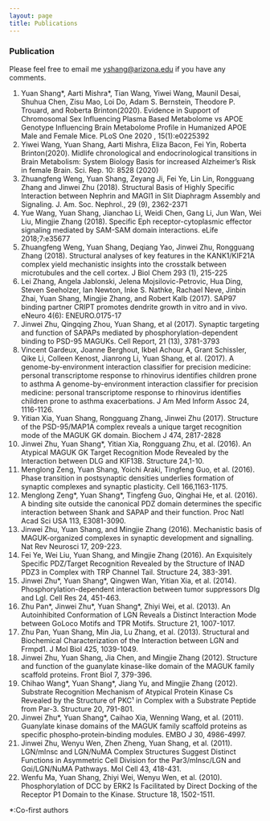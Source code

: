 ```yaml
---
layout: page
title: Publications
---
```


### Publication

Please feel free to email me <yshang@arizona.edu> if you have any comments. 

1.	Yuan Shang*, Aarti Mishra*, Tian Wang, Yiwei Wang, Maunil Desai, Shuhua Chen, Zisu Mao, Loi Do, Adam S. Bernstein, Theodore P. Trouard, and Roberta Brinton(2020). Evidence in Support of Chromosomal Sex Influencing Plasma Based Metabolome vs APOE Genotype Influencing Brain Metabolome Profile in Humanized APOE Male and Female Mice. PLoS One 2020 , 15(1):e0225392
2.	Yiwei Wang, Yuan Shang, Aarti Mishra, Eliza Bacon, Fei Yin, Roberta Brinton(2020). Midlife chronological and endocrinological transitions in Brain Metabolism: System Biology Basis for increased Alzheimer’s Risk in female Brain. Sci. Rep. 10: 8528 (2020)
3.	Zhuangfeng Weng, Yuan Shang, Zeyang Ji, Fei Ye, Lin Lin, Rongguang Zhang and Jinwei Zhu (2018). Structural Basis of Highly Specific Interaction between Nephrin and MAGI1 in Slit Diaphragm Assembly and Signaling. J. Am. Soc. Nephrol., 29 (9), 2362-2371 
4.	Yue Wang, Yuan Shang, Jianchao Li, Weidi Chen, Gang Li, Jun Wan, Wei Liu, Mingjie Zhang (2018). Specific Eph receptor-cytoplasmic effector signaling mediated by SAM-SAM domain interactions. eLife 2018;7:e35677
5.	Zhuangfeng Weng, Yuan Shang, Deqiang Yao, Jinwei Zhu, Rongguang Zhang (2018). Structural analyses of key features in the KANK1/KIF21A complex yield mechanistic insights into the crosstalk between microtubules and the cell cortex. J Biol Chem 293 (1), 215-225 
6.	Lei Zhang, Angela Jablonski, Jelena Mojsilovic-Petrovic, Hua Ding, Steven Seeholzer, Ian Newton, Inke S. Nathke, Rachael Neve, Jinbin Zhai, Yuan Shang, Mingjie Zhang, and Robert Kalb (2017). SAP97 binding partner CRIPT promotes dendrite growth in vitro and in vivo. eNeuro 4(6): ENEURO.0175-17
7.	Jinwei Zhu, Qingqing Zhou, Yuan Shang, et al (2017). Synaptic targeting and function of SAPAPs mediated by phosphorylation-dependent binding to PSD-95 MAGUKs. Cell Report, 21 (13), 3781-3793
8.	Vincent Gardeux, Joanne Berghout, Ikbel Achour A, Grant Schissler, Qike Li, Colleen Kenost, Jianrong Li, Yuan Shang, et al. (2017). A genome-by-environment interaction classifier for precision medicine: personal transcriptome response to rhinovirus identifies children prone to asthma A genome-by-environment interaction classifier for precision medicine: personal transcriptome response to rhinovirus identifies children prone to asthma exacerbations. J Am Med Inform Assoc 24, 1116-1126.
9.	Yitian Xia, Yuan Shang, Rongguang Zhang, Jinwei Zhu (2017). Structure of the PSD-95/MAP1A complex reveals a unique target recognition mode of the MAGUK GK domain. Biochem J 474, 2817-2828
10.	Jinwei Zhu, Yuan Shang*, Yitian Xia, Rongguang Zhu, et al. (2016). An Atypical MAGUK GK Target Recognition Mode Revealed by the Interaction between DLG and KIF13B. Structure 24,1-10.
11.	Menglong Zeng, Yuan Shang, Yoichi Araki, Tingfeng Guo, et al. (2016). Phase transition in postsynaptic densities underlies formation of synaptic complexes and synaptic plasticity. Cell 166,1163-1175.
12.	Menglong Zeng*, Yuan Shang*, Tingfeng Guo, Qinghai He, et al. (2016). A binding site outside the canonical PDZ domain determines the specific interaction between Shank and SAPAP and their function. Proc Natl Acad Sci USA 113, E3081-3090.
13.	Jinwei Zhu, Yuan Shang, and Mingjie Zhang (2016). Mechanistic basis of MAGUK-organized complexes in synaptic development and signalling. Nat Rev Neurosci 17, 209-223.
14.	Fei Ye, Wei Liu, Yuan Shang, and Mingjie Zhang (2016). An Exquisitely Specific PDZ/Target Recognition Revealed by the Structure of INAD PDZ3 in Complex with TRP Channel Tail. Structure 24, 383-391.
15.	Jinwei Zhu*, Yuan Shang*, Qingwen Wan, Yitian Xia, et al. (2014). Phosphorylation-dependent interaction between tumor suppressors Dlg and Lgl. Cell Res 24, 451-463.
16.	Zhu Pan*, Jinwei Zhu*, Yuan Shang*, Zhiyi Wei, et al. (2013). An Autoinhibited Conformation of LGN Reveals a Distinct Interaction Mode between GoLoco Motifs and TPR Motifs. Structure 21, 1007-1017.
17.	Zhu Pan, Yuan Shang, Min Jia, Lu Zhang, et al. (2013). Structural and Biochemical Characterization of the Interaction between LGN and Frmpd1. J Mol Biol 425, 1039-1049.
18.	Jinwei Zhu, Yuan Shang, Jia Chen, and Mingjie Zhang (2012). Structure and function of the guanylate kinase-like domain of the MAGUK family scaffold proteins. Front Biol 7, 379-396.
19.	Chihao Wang*, Yuan Shang*, Jiang Yu, and Mingjie Zhang (2012). Substrate Recognition Mechanism of Atypical Protein Kinase Cs Revealed by the Structure of PKC¹ in Complex with a Substrate Peptide from Par-3. Structure 20, 791-801.
20.	Jinwei Zhu*, Yuan Shang*, Caihao Xia, Wenning Wang, et al. (2011). Guanylate kinase domains of the MAGUK family scaffold proteins as specific phospho‐protein‐binding modules. EMBO J 30, 4986-4997.
21.	Jinwei Zhu, Wenyu Wen, Zhen Zheng, Yuan Shang, et al. (2011). LGN/mInsc and LGN/NuMA Complex Structures Suggest Distinct Functions in Asymmetric Cell Division for the Par3/mInsc/LGN and Gαi/LGN/NuMA Pathways. Mol Cell 43, 418-431.
22.	Wenfu Ma, Yuan Shang, Zhiyi Wei, Wenyu Wen, et al. (2010). Phosphorylation of DCC by ERK2 Is Facilitated by Direct Docking of the Receptor P1 Domain to the Kinase. Structure 18, 1502-1511.

*:Co-first authors   